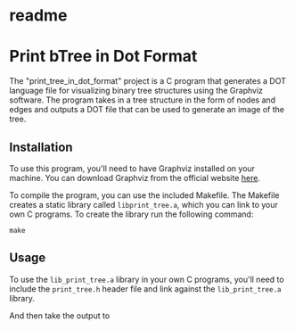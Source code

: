 # readme

# Print bTree in Dot Format

The "print_tree_in_dot_format" project is a C program that generates a DOT language file for visualizing binary tree structures using the Graphviz software. The program takes in a tree structure in the form of nodes and edges and outputs a DOT file that can be used to generate an image of the tree.

## Installation

To use this program, you'll need to have Graphviz installed on your machine. You can download Graphviz from the official website [here](https://graphviz.org/download/).

To compile the program, you can use the included Makefile. The Makefile creates a static library called `libprint_tree.a`, which you can link to your own C programs. To create the library run the following command:

```
make

```

## Usage

To use the `lib_print_tree.a` library in your own C programs, you'll need to include the `print_tree.h` header file and link against the `lib_print_tree.a` library.

And then take the output to
